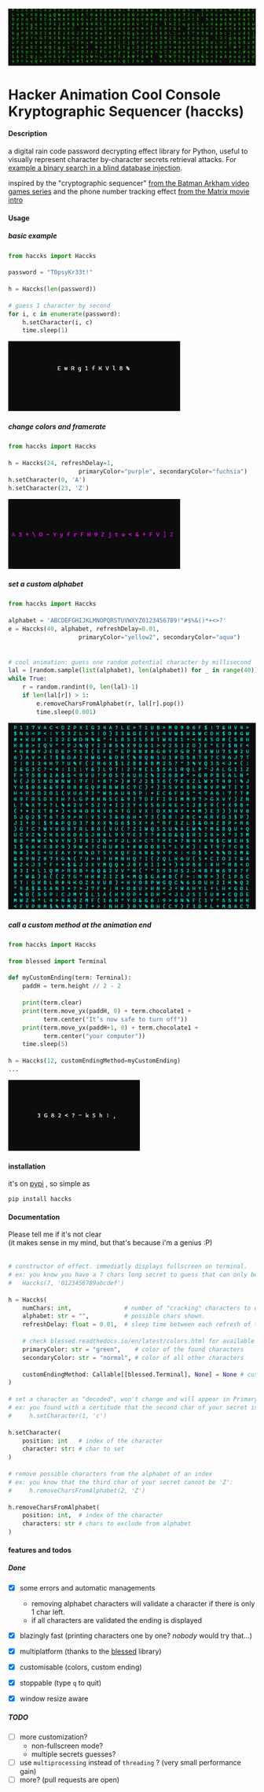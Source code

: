 
![haccks animated logo](https://raw.githubusercontent.com/LucasParsy/haccks/refs/heads/master/gifs/title.gif)

# Hacker Animation Cool Console Kryptographic Sequencer (haccks)


#### Description 
a digital rain code password decrypting effect library for Python, useful to visually represent character by-character secrets retrieval attacks. For [example a binary search in a blind database injection](https://www.youtube.com/watch?v=za_9hrq-ZuA).

inspired by the "cryptographic sequencer" [from the Batman Arkham video games series](https://www.ign.com/wikis/batman-arkham-city/Cryptographic_Sequencer) and the phone number tracking effect 
[from the Matrix movie intro](https://youtu.be/GVYTd4dH0Uc?si=XRgM3BwYB5OejB3v&t=11)

#### Usage

##### basic example
```python
from haccks import Haccks

password = "T0psyKr33t!"

h = Haccks(len(password))

# guess 1 character by second
for i, c in enumerate(password):
    h.setCharacter(i, c)
    time.sleep(1)
```
![basic example](https://raw.githubusercontent.com/LucasParsy/haccks/refs/heads/master/gifs/basic.gif)

##### change colors and framerate
```python
from haccks import Haccks

h = Haccks(24, refreshDelay=1,
                    primaryColor="purple", secondaryColor="fuchsia")
h.setCharacter(0, 'A')
h.setCharacter(23, 'Z')
```
![custom colors example](https://raw.githubusercontent.com/LucasParsy/haccks/refs/heads/master/gifs/colorful.gif)

##### set a custom alphabet
```python
from haccks import Haccks

alphabet = 'ABCDEFGHIJKLMNOPQRSTUVWXYZ0123456789!"#$%&()*+<>?'
e = Haccks(40, alphabet, refreshDelay=0.01,
                    primaryColor="yellow2", secondaryColor="aqua")


# cool animation: guess one random potential character by millisecond 
lal = [random.sample(list(alphabet), len(alphabet)) for _ in range(40)]
while True:
    r = random.randint(0, len(lal)-1)
    if len(lal[r]) > 1:
        e.removeCharsFromAlphabet(r, lal[r].pop())
        time.sleep(0.001)
```
![custom colors example](https://raw.githubusercontent.com/LucasParsy/haccks/refs/heads/master/gifs/alpha.gif)

##### call a custom method at the animation end

```python
from haccks import Haccks

from blessed import Terminal

def myCustomEnding(term: Terminal):
    paddH = term.height // 2 - 2

    print(term.clear)
    print(term.move_yx(paddH, 0) + term.chocolate1 +
          term.center("It’s now safe to turn off"))
    print(term.move_yx(paddH+1, 0) + term.chocolate1 +
          term.center("your computer"))
    time.sleep(5)

h = Haccks(12, customEndingMethod=myCustomEnding)
...
```
![custom colors example](https://raw.githubusercontent.com/LucasParsy/haccks/refs/heads/master/gifs/custom_end.gif)

#### installation

it's on [pypi](https://pypi.org/project/haccks/) , so simple as 

```python
pip install haccks
```

#### Documentation

Please tell me if it's not clear <br>(it makes sense in my mind, but that's because i'm a genius :P)

```python

# constructor of effect. immediatly displays fullscreen on terminal.
# ex: you know you have a 7 chars long secret to guess that can only be hexadecimal chars:
#   Haccks(7, '0123456789abcdef')

h = Haccks(
    numChars: int,               # number of "cracking" characters to display
    alphabet: str = "",          # possible chars shown.
    refreshDelay: float = 0.01,  # sleep time between each refresh of the effect

    # check blessed.readthedocs.io/en/latest/colors.html for available colors
    primaryColor: str = "green",    # color of the found characters 
    secondaryColor: str = "normal", # color of all other characters

    customEndingMethod: Callable[[blessed.Terminal], None] = None # custom method called at end
)

# set a character as "decoded", won't change and will appear in PrimaryColor
# ex: you found with a certitude that the second char of your secret is 'c': 
#     h.setCharacter(1, 'c')

h.setCharacter(
    position: int   # index of the character
    character: str: # char to set
)

# remove possible characters from the alphabet of an index
# ex: you know that the third char of your secret cannot be 'Z': 
#     h.removeCharsFromAlphabet(2, 'Z')

h.removeCharsFromAlphabet(
    position: int,  # index of the character
    characters: str # chars to exclude from alphabet
)
```



#### features and todos

##### Done

- [x] some errors and automatic managements
    - removing alphabet characters will validate a character if there is only 1 char left.
    - if all characters are validated the ending is displayed
- [x] blazingly fast (printing characters one by one? *nobody* would try that...)
- [x] multiplatform (thanks to the [blessed](https://pypi.org/project/blessed/) library)

- [x] customisable (colors, custom ending)
- [x] stoppable (type `q` to quit)
- [x] window resize aware

##### TODO
- [ ] more customization?
    - non-fullscreen mode?
    - multiple secrets guesses?
- [ ] use `multiprocessing` instead of `threading` ? (very small performance gain)
- [ ] more? (pull requests are open)
